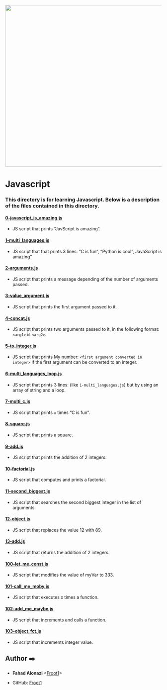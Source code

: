 <p align="center">
<img width="520" align="center" altlt="Image" src="https://github.com/user-attachments/assets/70621d9a-411b-4c4d-b227-c42521cf02b3" />
</p>

# Javascript
### This directory is for learning Javascript. Below is a description of the files contained in this directory.

#### [0-javascript_is_amazing.js](./0-javascript_is_amazing.js)
* JS script that prints “JavScript is amazing”.

#### [1-multi_languages.js](./1-multi_languages.js)
* JS script that that prints 3 lines: “C is fun”, “Python is cool”,  JavaScript is amazing”

#### [2-arguments.js](./2-arguments.js)
* JS script that prints a message depending of the number of arguments passed.

#### [3-value_argument.js](./3-value_argument.js)
* JS script that prints the first argument passed to it.

#### [4-concat.js](./4-concat.js)
* JS script that prints two arguments passed to it, in the following format: `<arg1>` is `<arg2>`.

#### [5-to_integer.js](./5-to_integer.js)
* JS script that prints My number: `<first argument converted in integer>` if the first argument can be converted to an integer.

#### [6-multi_languages_loop.js](./6-multi_languages_loop.js)
* JS script that prints 3 lines: (like `1-multi_languages.js`) but by using an array of string and a loop.

#### [7-multi_c.js](./7-multi_c.js)
* JS script that prints `x` times “C is fun”.

#### [8-square.js](./8-square.js)
* JS script that prints a square.

#### [9-add.js](./9-add.js)
* JS script that prints the addition of 2 integers.

#### [10-factorial.js](./10-factorial.js)
* JS script that computes and prints a factorial.

#### [11-second_biggest.js](./11-second_biggest.js)
* JS script that searches the second biggest integer in the list of arguments.

#### [12-object.js](./12-object.js)
* JS script that replaces the value 12 with 89.

#### [13-add.js](./13-add.js)
* JS script that returns the addition of 2 integers.

#### [100-let_me_const.js](./100-let_me_const.js)
* JS script that modifies the value of myVar to 333.

#### [101-call_me_moby.js](./101-call_me_moby.js)
* JS script that executes x times a function.

#### [102-add_me_maybe.js](./102-add_me_maybe.js)
* JS script that increments and calls a function.

#### [103-object_fct.js](./103-object_fct.js)
* JS script that increments integer value.

## Author :black_nib:

* __Fahad Alonazi__ <[Froot1](https://github.com/Froot1)>

* GitHub: [Froot1](https://github.com/Froot1)
